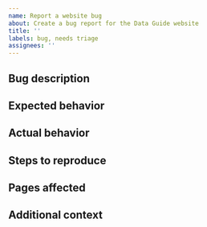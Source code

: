 ```yaml
---
name: Report a website bug
about: Create a bug report for the Data Guide website
title: ''
labels: bug, needs triage
assignees: ''
---
```


## Bug description

<!-- A clear and concise description of what the bug is. -->

## Expected behavior

<!-- A clear and concise description of what you expected to happen. -->

## Actual behavior

<!-- A clear and concise description of what is actually happening. -->

## Steps to reproduce

<!-- A list of steps needed to reproduce the bug. -->

## Pages affected

<!-- What page or pages in the Data Guide are affected? -->

## Additional context

<!-- Add any other context about the problem here. -->
